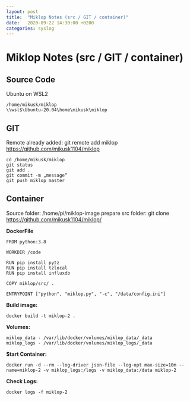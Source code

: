 ```yaml
---
layout: post
title:  "Miklop Notes (src / GIT / container)"
date:   2020-09-22 14:30:00 +0200
categories: syslog
---
```

# Miklop Notes (src / GIT / container)

## Source Code
Ubuntu on WSL2
```
/home/mikusk/miklop
\\wsl$\Ubuntu-20.04\home\mikusk\miklop
```

## GIT
Remote already added: git remote add miklop https://github.com/mikusk1104/miklop
```
cd /home/mikusk/miklop
git status
git add .
git commit -m „message“
git push miklop master
```

## Container
Source folder: /home/pi/miklop-image
prepare src folder: git clone https://github.com/mikusk1104/miklop/

**DockerFile**
```
FROM python:3.8

WORKDIR /code

RUN pip install pytz
RUN pip install tzlocal
RUN pip install influxdb

COPY miklop/src/ .

ENTRYPOINT ["python", "miklop.py", "-c", "/data/config.ini"]
```

**Build image:**
```
docker build -t miklop-2 .
```

**Volumes:**
```
miklop_data - /var/lib/docker/volumes/miklop_data/_data
miklop_logs - /var/lib/docker/volumes/miklop_logs/_data
```

**Start Container:**
```
docker run -d --rm --log-driver json-file --log-opt max-size=10m --name=miklop-2 -v miklop_logs:/logs -v miklop_data:/data miklop-2
```

**Check Logs:**
```
docker logs -f miklop-2
```

